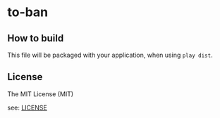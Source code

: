 to-ban
========================================

How to build
----------------------------------------

This file will be packaged with your application, when using `play dist`.


License
----------------------------------------

The MIT License (MIT)

see: [LICENSE](https://github.com/nisshiee/to-ban/blob/master/LICENSE)
